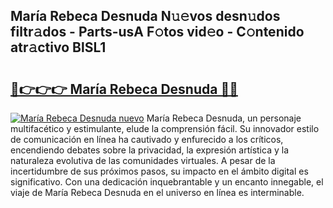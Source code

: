 ## María Rebeca Desnuda N𝚞𝚎vos desn𝚞dos filtr𝚊dos - Parts-usA F𝚘tos vid𝚎o - C𝚘ntenido atr𝚊ctivo BlSL1

# <h2><a href="http://mb47euh.tromn.icu/?c=Mar%c3%ada+Rebeca+Desnuda">🔗👉👉👉 María Rebeca Desnuda 🔗🔗</a></h2>

[![María Rebeca Desnuda nuevo](https://i.imgur.com/pEAQMta.gif)](http://mb47euh.tromn.icu/?c=Mar%c3%ada+Rebeca+Desnuda)
María Rebeca Desnuda, un personaje multifacético y estimulante, elude la comprensión fácil. Su innovador estilo de comunicación en línea ha cautivado y enfurecido a los críticos, encendiendo debates sobre la privacidad, la expresión artística y la naturaleza evolutiva de las comunidades virtuales. A pesar de la incertidumbre de sus próximos pasos, su impacto en el ámbito digital es significativo. Con una dedicación inquebrantable y un encanto innegable, el viaje de María Rebeca Desnuda en el universo en línea es interminable.
